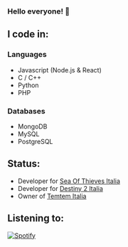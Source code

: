 ### Hello everyone! 🐺

## I code in:
### Languages
- Javascript (Node.js & React)
- C / C++
- Python
- PHP
### Databases
- MongoDB
- MySQL
- PostgreSQL

## Status:
- Developer for [Sea Of Thieves Italia](https://discord.gg/SeaOfThievesIT)
- Developer for [Destiny 2 Italia](https://discord.gg/jWKBUCg)
- Owner of [Temtem Italia](https://temtem-italia.it)

## Listening to:
[![Spotify](https://now-playing.frawolf.it/api/spotify-playing)](https://open.spotify.com/user/8ah613z3pejhnn3uvwhqy8hvb)

